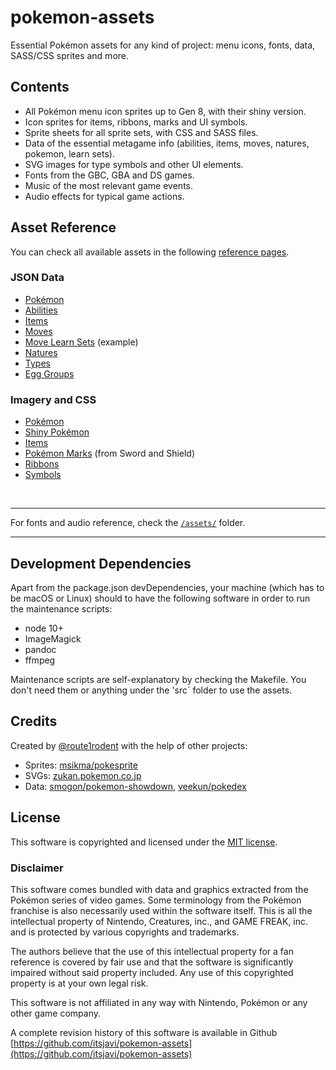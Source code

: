 # pokemon-assets

Essential Pokémon assets for any kind of project: menu icons, fonts, data, SASS/CSS sprites and more.

## Contents

- All Pokémon menu icon sprites up to Gen 8, with their shiny version.
- Icon sprites for items, ribbons, marks and UI symbols.
- Sprite sheets for all sprite sets, with CSS and SASS files.
- Data of the essential metagame info (abilities, items, moves, natures, pokemon, learn sets).
- SVG images for type symbols and other UI elements.
- Fonts from the GBC, GBA and DS games.
- Music of the most relevant game events.
- Audio effects for typical game actions.

## Asset Reference

You can check all available assets in the following [reference pages](https://itsjavi.com/pokemon-assets).

### JSON Data

- [Pokémon](https://itsjavi.com/pokemon-assets/assets/data/pokemon.json)
- [Abilities](https://itsjavi.com/pokemon-assets/assets/data/abilities.json)
- [Items](https://itsjavi.com/pokemon-assets/assets/data/items.json)
- [Moves](https://itsjavi.com/pokemon-assets/assets/data/moves.json)
- [Move Learn Sets](https://itsjavi.com/pokemon-assets/assets/data/learnsets/bulbasaur.json) (example)
- [Natures](https://itsjavi.com/pokemon-assets/assets/data/natures.json)
- [Types](https://itsjavi.com/pokemon-assets/assets/data/types.json)
- [Egg Groups](https://itsjavi.com/pokemon-assets/assets/data/egg-groups.json)

### Imagery and CSS

- [Pokémon](https://itsjavi.com/pokemon-assets/ref/pokemon)
- [Shiny Pokémon](https://itsjavi.com/pokemon-assets/ref/pokemon/shiny)
- [Items](https://itsjavi.com/pokemon-assets/ref/items)
- [Pokémon Marks](https://itsjavi.com/pokemon-assets/ref/marks) (from Sword and Shield)
- [Ribbons](https://itsjavi.com/pokemon-assets/ref/ribbons)
- [Symbols](https://itsjavi.com/pokemon-assets/ref/symbols)

<br>

---

For fonts and audio reference, check the [`/assets/`](https://github.com/itsjavi/pokemon-assets/tree/master/assets) folder.

---

## Development Dependencies

Apart from the package.json devDependencies, your machine (which has to be macOS or Linux) should to have
the following software in order to run the maintenance scripts:

- node 10+
- ImageMagick
- pandoc
- ffmpeg

Maintenance scripts are self-explanatory by checking the Makefile.
You don't need them or anything under the 'src` folder to use the assets.

## Credits

Created by [@route1rodent](https://route1rodent.com) with the help of other projects:

- Sprites: [msikma/pokesprite](https://github.com/msikma/pokesprite)
- SVGs: [zukan.pokemon.co.jp](https://zukan.pokemon.co.jp)
- Data: [smogon/pokemon-showdown](https://github.com/smogon/pokemon-showdown/tree/master/data),
[veekun/pokedex](https://github.com/veekun/pokedex)

## License

This software is copyrighted and licensed under the
[MIT license](https://github.com/itsjavi/pokemon-assets/LICENSE).

### Disclaimer

This software comes bundled with data and graphics extracted from the
Pokémon series of video games. Some terminology from the Pokémon franchise is
also necessarily used within the software itself. This is all the intellectual
property of Nintendo, Creatures, inc., and GAME FREAK, inc. and is protected by
various copyrights and trademarks.

The authors believe that the use of this intellectual property for a fan reference
is covered by fair use and that the software is significantly impaired without said
property included. Any use of this copyrighted property is at your own legal risk.

This software is not affiliated in any way with Nintendo,
Pokémon or any other game company.

A complete revision history of this software is available in Github
[https://github.com/itsjavi/pokemon-assets](https://github.com/itsjavi/pokemon-assets)
